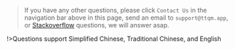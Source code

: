 > If you have any other questions, please click `Contact Us` in the navigation bar above in this page, send an email to `support@ttqm.app`, or [Stackoverflow](https://stackoverflow.com/questions/tagged/ttqm) questions, we will answer asap.

!>Questions support Simplified Chinese, Traditional Chinese, and English
